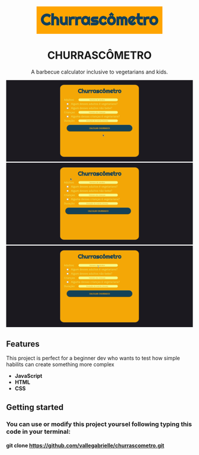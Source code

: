 <h1 align="center">
<br>
    <img src="./images/logo.png" alt="logo churrascômetro">
<br>
<br>
CHURRASCÔMETRO
</h1>

<p align="center">A barbecue calculator inclusive to vegetarians and kids.</p>

<div>
    <img src="./images/gifs/fully_function.gif" alt="gif showing the application fully functioning">
    <img src="./images/gifs/open_close.gif" alt="gif showing how a checkbox can show and hide a input">
    <img src="./images/gifs/preventing_errors.gif" alt="gif showing an alert pop-up when the inputs aren't corrent">
</div>

## Features

This project is perfect for a beginner dev who wants to test how simple habilits can create something more complex

- **JavaScript**
- **HTML**
- **CSS**

## Getting started

### You can use or modify this project yoursel following typing this code in your terminal:
#### git clone https://github.com/vallegabrielle/churrascometro.git
